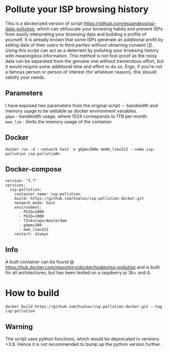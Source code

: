 # Pollute your ISP browsing history
This is a dockerized version of script https://github.com/essandess/isp-data-pollution, which can obfuscate your browsing habits and prevent ISPs from easily interpreting your browsing data and building a profile of yourself. It is already known that some ISPs generate an additional profit by selling data of their users to third parties without obtaining consent [[1](https://github.com/essandess/isp-data-pollution)]. Using this script can act as a deterrent by polluting your browsing history with meaningless information. This method is not fool-proof as the noisy data can be separated from the genuine one without tremendous effort, but it would require some additional time and effort to do so. Ergo, if you're not a famous person or person of interest (for whatever reason), this should satisfy your needs. 

## Parameters
I have exposed two parameters from the original script -- bandwidth and memory usage to be settable as docker environment variables. </br>
`gbpm` - bandwidth usage, where 1024 corresponds to 1TB per month. </br>
`mem_lim` - limits the memory usage of the container.

## Docker
```
docker run -d --network host -e gbpm=300e me0m_lim=512 --name isp-pollution isp-pollutio0n 
```
## Docker-compose

```
version: "3.7"
services:
  isp-pollution:
    container_name: isp-pollution
    build: https://github.com/hvalev/isp-pollution-docker.git
    network_mode: host
    environment:
      - PUID=1000
      - PGID=1000
      - TZ=Europe/Amsterdam
      - gbpm=300
      - mem_lim=512
    restart: always
```

## Info
A built container can be found @ https://hub.docker.com/repository/docker/hvalev/isp-pollution and is built for all architectures, but has been tested on a raspberry pi 3b+ and 4.

# How to build
```
docker build https://github.com/hvalev/isp-pollution-docker.git --tag isp-pollution
```
## Warning
The script uses python functions, which would be deprecated in versions >3.9. Hence it is not recommended to bump up the python version further.